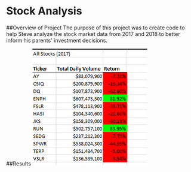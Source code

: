 # Stock Analysis

##Overview of Project
The purpose of this project was to create code to help Steve analyze the stock market data from 2017 and 2018 to better inform his parents' investment decisions.

##Results
![2017 results](./resources/VBA_Challenge_2017.png)


